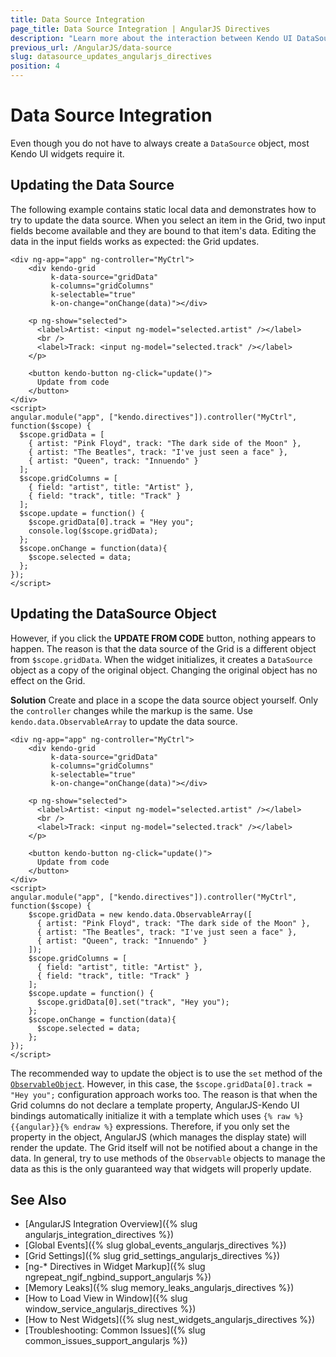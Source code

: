 ```yaml
---
title: Data Source Integration
page_title: Data Source Integration | AngularJS Directives
description: "Learn more about the interaction between Kendo UI DataSource and AngularJS scope to take full advantage of AngularJS integration into Kendo UI controls."
previous_url: /AngularJS/data-source
slug: datasource_updates_angularjs_directives
position: 4
---
```


# Data Source Integration

Even though you do not have to always create a `DataSource` object, most Kendo UI widgets require it.

## Updating the Data Source

The following example contains static local data and demonstrates how to try to update the data source. When you select an item in the Grid, two input fields become available and they are bound to that item's data. Editing the data in the input fields works as expected: the Grid updates.

```dojo
<div ng-app="app" ng-controller="MyCtrl">
    <div kendo-grid
         k-data-source="gridData"
         k-columns="gridColumns"
         k-selectable="true"
         k-on-change="onChange(data)"></div>

    <p ng-show="selected">
      <label>Artist: <input ng-model="selected.artist" /></label>
      <br />
      <label>Track: <input ng-model="selected.track" /></label>
    </p>

    <button kendo-button ng-click="update()">
      Update from code
    </button>
</div>
<script>
angular.module("app", ["kendo.directives"]).controller("MyCtrl", function($scope) {
  $scope.gridData = [
    { artist: "Pink Floyd", track: "The dark side of the Moon" },
    { artist: "The Beatles", track: "I've just seen a face" },
    { artist: "Queen", track: "Innuendo" }
  ];
  $scope.gridColumns = [
    { field: "artist", title: "Artist" },
    { field: "track", title: "Track" }
  ];
  $scope.update = function() {
    $scope.gridData[0].track = "Hey you";
    console.log($scope.gridData);
  };
  $scope.onChange = function(data){
    $scope.selected = data;
  };
});
</script>
```

## Updating the DataSource Object

However, if you click the **UPDATE FROM CODE** button, nothing appears to happen. The reason is that the data source of the Grid is a different object from `$scope.gridData`. When the widget initializes, it creates a `DataSource` object as a copy of the original object. Changing the original object has no effect on the Grid.

**Solution** Create and place in a scope the data source object yourself. Only the `controller` changes while the markup is the same. Use `kendo.data.ObservableArray` to update the data source.

```dojo
<div ng-app="app" ng-controller="MyCtrl">
    <div kendo-grid
         k-data-source="gridData"
         k-columns="gridColumns"
         k-selectable="true"
         k-on-change="onChange(data)"></div>

    <p ng-show="selected">
      <label>Artist: <input ng-model="selected.artist" /></label>
      <br />
      <label>Track: <input ng-model="selected.track" /></label>
    </p>

    <button kendo-button ng-click="update()">
      Update from code
    </button>
</div>
<script>
angular.module("app", ["kendo.directives"]).controller("MyCtrl", function($scope) {
    $scope.gridData = new kendo.data.ObservableArray([
      { artist: "Pink Floyd", track: "The dark side of the Moon" },
      { artist: "The Beatles", track: "I've just seen a face" },
      { artist: "Queen", track: "Innuendo" }
    ]);
    $scope.gridColumns = [
      { field: "artist", title: "Artist" },
      { field: "track", title: "Track" }
    ];
    $scope.update = function() {
      $scope.gridData[0].set("track", "Hey you");
    };
    $scope.onChange = function(data){
      $scope.selected = data;
    };
});
</script>
```

The recommended way to update the object is to use the `set` method of the [`ObservableObject`](/api/javascript/data/observableobject). However, in this case, the `$scope.gridData[0].track = "Hey you";` configuration approach works too. The reason is that when the Grid columns do not declare a template property, AngularJS-Kendo UI bindings automatically initialize it with a template which uses `{% raw %}{{angular}}{% endraw %}` expressions. Therefore, if you only set the property in the object, AngularJS (which manages the display state) will render the update. The Grid itself will not be notified about a change in the data. In general, try to use methods of the `Observable` objects to manage the data as this is the only guaranteed way that widgets will properly update.

## See Also

* [AngularJS Integration Overview]({% slug angularjs_integration_directives %})
* [Global Events]({% slug global_events_angularjs_directives %})
* [Grid Settings]({% slug grid_settings_angularjs_directives %})
* [ng-* Directives in Widget Markup]({% slug ngrepeat_ngif_ngbind_support_angularjs %})
* [Memory Leaks]({% slug memory_leaks_angularjs_directives %})
* [How to Load View in Window]({% slug window_service_angularjs_directives %})
* [How to Nest Widgets]({% slug nest_widgets_angularjs_directives %})
* [Troubleshooting: Common Issues]({% slug common_issues_support_angularjs %})
